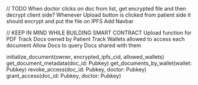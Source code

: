 // TODO
When doctor clicks on doc from list, get encrypted file and then decrypt client side?
Whenever Upload button is clicked from patient side it should encrypt and put the file on IPFS
Add Navbar

// KEEP IN MIND WHILE BUILDING SMART CONTRACT
Upload function for PDF
Track Docs owned by Patient
Track Wallets allowed to access each document
Allow Docs to query Docs shared with them

initialize_document(owner, encrypted_ipfs_cid, allowed_wallets)
get_document_metadata(doc_id: Pubkey)
get_documents_by_wallet(wallet: Pubkey)
revoke_access(doc_id: Pubkey, doctor: Pubkey)
grant_access(doc_id: Pubkey, doctor: Pubkey)
